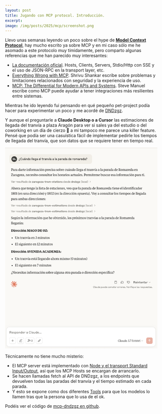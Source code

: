 ```yaml
---
layout: post
title: Jugando con MCP protocol. Introducción.
excerpt: 
image: /img/posts/2025/mcp/screenshot.png
---
```


Llevo unas semanas leyendo un poco sobre el hype de [**Model Context Protocol**](https://modelcontextprotocol.io/introduction), hay mucho escrito ya sobre MCP y en mi caso sólo me he asomado a este protocolo muy tímidamente, pero comparto algunas referencias que me han parecido muy interesantes:

- [La documentación oficial](https://modelcontextprotocol.io/docs/concepts/architecture). Hosts, Clients, Servers, Stdio/Http con SSE y el uso de JSON-RPC en la transport layer, etc.   
- [Everything Wrong with MCP](https://blog.sshh.io/p/everything-wrong-with-mcp). Shrivu Shankar escribe sobre problemas y limitaciones relacionados con seguridad y la experiencia de uso.
- [MCP: The Differential for Modern APIs and Systems](https://docs.mcp.run/blog/2025/03/27/mcp-differential-for-modern-apis). Steve Manuel escribe como MCP puede ayudar a tener integraciones más resilientes entre sistemas.

Mientras he ido leyendo fui pensando en qué pequeño pet-project podía hacer para experimentar un poco y me acordé de [DNDzgz](http://www.dndzgz.com/).

Y aunque el preguntarle a **Claude Desktop o a Cursor** las estimaciones de llegada del tranvía a plaza Aragón para ver si sales ya del estudio o del coworking en un día de cierzo 🥶 a mi tampoco me parece una killer feature. Pensé que podía ser una casuística fácil de implementar pedirle los tiempos de llegada del tranvía, que son datos que se requiere tener en tiempo real.

![En la captura se pregunta ¿Cuándo llegará el tranvía a la parada de Romareda? y luego se ve la respuesta de Claude](/img/posts/2025/mcp/screenshot.png "Captura de pantalla de Claude Desktop usando MCP DNDzgz")


Técnicamente no tiene mucho misterio:
- El MCP server está implementado con [Node y el transport Standard Input/Output](https://modelcontextprotocol.io/docs/concepts/transports#type-script-server), así que los MCP Hosts se encargan de arrancarlo.   
- Se hacen llamadas fetch al API de DNDzgz, a los endpoints que devuelven todas las paradas del tranvía y el tiempo estimado en cada parada.  
- Y esto se expone como dos diferentes [Tools](https://modelcontextprotocol.io/docs/concepts/tools) para que los modelos lo llamen tras que la persona que lo usa de el ok.

Podéis ver el código de [mcp-dndzgz en github](https://github.com/danilat/mcp-dndzgz).

